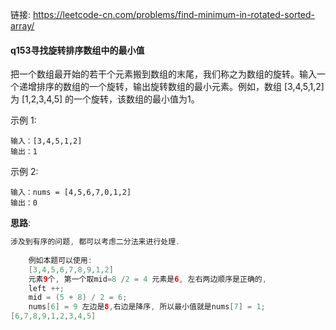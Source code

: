 链接:     https://leetcode-cn.com/problems/find-minimum-in-rotated-sorted-array/

#### q153寻找旋转排序数组中的最小值

把一个数组最开始的若干个元素搬到数组的末尾，我们称之为数组的旋转。输入一个递增排序的数组的一个旋转，输出旋转数组的最小元素。例如，数组 [3,4,5,1,2] 为 [1,2,3,4,5] 的一个旋转，该数组的最小值为1。  



示例 1:

```
输入：[3,4,5,1,2]
输出：1
```

示例 2:

```
输入：nums = [4,5,6,7,0,1,2]
输出：0
```


**思路**: 

```java
涉及到有序的问题, 都可以考虑二分法来进行处理. 
    
    例如本题可以使用: 
	[3,4,5,6,7,8,9,1,2]
	元素9个, 第一个取mid=8 /2 = 4 元素是6, 左右两边顺序是正确的,
	left ++;
	mid = (5 + 8) / 2 = 6;
	nums[6] = 9 左边是8,右边是降序, 所以最小值就是nums[7] = 1;
[6,7,8,9,1,2,3,4,5]
```









